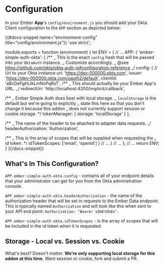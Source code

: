 # Configuration

In your Ember **App**'s `config/environment.js` you should add your Okta Client configuration to
the `APP` section as depicted below:

{{#docs-snippet name="environment-config" title="config/environment.js"}}
'use strict';

module.exports = function (environment) {
let ENV = {
// ...
APP: {
'ember-simple-auth-okta': {
/**
_ This is the exact `config` hash that will be passed into your `OktaAuth` instance.
_ Customize accordingly.
_ @see https://github.com/okta/okta-auth-js#configuration-reference
_/
config: {
// Url to your Okta instance
url: 'https://dev-000000.okta.com',
issuer: 'https://dev-000000.okta.com/oauth2/default',
clientId: 'aBcDeFgHiJkLmNoPqRsT',
/**
_ This should actually be your Ember App's URL.
_/
redirectUri: 'http://localhost:4200/implicit/callback',

/\*\*
_ Ember Simple Auth does best with local storage.
_ `localStorage` is the default but we're going to explicitly
_ state this here so that you don't change it because this addon
_ does not currently support session or cookie storage.
\*/
tokenManager: {
storage: 'localStorage'
}
},

/\*\*
_ The name of the header to be attached to adapter data requests.
_/
headerAuthorization: 'Authorization',

/\*\*
_ This is the array of scopes that will be supplied when requesting the
_ id token.
\*/
idTokenScopes: ['email', 'openid']
}
// ...
}
// ...
};
// ...
return ENV;
}
{{/docs-snippet}}

## What's In This Configuration?

`APP.ember-simple-auth-okta.config` - contains all of your endpoint details
that your administrator can get for you from the Okta administration console.

`APP.ember-simple-auth-okta.headerAuthorization` - the name of the authorization
header that will be set in requests to the Ember Data endpoint. This is typically
named `Authorization` and will look like this when sent to your API end point:
`Authorization: "Bearer sOmEtOkEn"`.

`APP.ember-simple-auth-okta.idTokenScopes` - is the array of scopes that will
be included in the id token when it is requested.

## Storage - Local vs. Session vs. Cookie

What's best? Doesn't matter. **We're only supporting local storage
for this addon at this time.** Want session or cookie, fork and submit
a PR.
